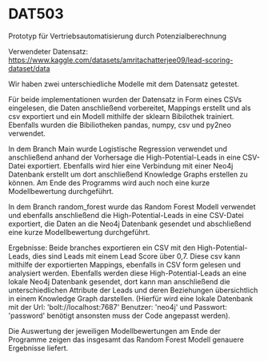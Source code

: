 # DAT503
Prototyp für Vertriebsautomatisierung durch Potenzialberechnung

Verwendeter Datensatz: https://www.kaggle.com/datasets/amritachatterjee09/lead-scoring-dataset/data

Wir haben zwei unterschiedliche Modelle mit dem Datensatz getestet.

Für beide implementationen wurden der Datensatz in Form eines CSVs eingelesen, die Daten anschließend vorbereitet, Mappings erstellt und als csv exportiert und ein Modell mithilfe der sklearn Bibilothek trainiert. Ebenfalls wurden die Bibiliotheken pandas, numpy, csv und py2neo verwendet.

In dem Branch Main wurde Logistische Regression verwendet und anschließend anhand der Vorhersage die High-Potential-Leads in eine CSV-Datei exportiert. Ebenfalls wird hier eine Verbindung mit einer Neo4j Datenbank erstellt um dort anschließend Knowledge Graphs erstellen zu können. Am Ende des Programms wird auch noch eine kurze Modellbewertung durchgeführt.

In dem Branch random_forest wurde das Random Forest Modell verwendet und ebenfalls anschließend die High-Potential-Leads in eine CSV-Datei exportiert, die Daten an die Neo4j Datenbank gesendet und abschließend eine kurze Modellbewertung durchgeführt.

Ergebnisse: Beide branches exportieren ein CSV mit den High-Potential-Leads, dies sind Leads mit einem Lead Score über 0,7. Diese csv kann mithilfe der exportierten Mappings, ebenfalls in CSV form gelesen und analysiert werden. Ebenfalls werden diese High-Potential-Leads an eine lokale Neo4j Datenbank gesendet, dort kann man anschließend die unterschiedlichen Attribute der Leads und deren Beziehungen übersichtlich in einem Knowledge Graph darstellen. (Hierfür wird eine lokale Datenbank mit der Url: 'bolt://localhost:7687' Benutzer: 'neo4j' und Passwort: 'password' benötigt ansonsten muss der Code angepasst werden).

Die Auswertung der jeweiligen Modellbewertungen am Ende der Programme zeigen das insgesamt das Random Forest Modell genauere Ergebnisse liefert.
